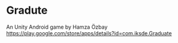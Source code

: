 # Gradute
An Unity Android game by Hamza Özbay  
https://play.google.com/store/apps/details?id=com.iksde.Graduate
